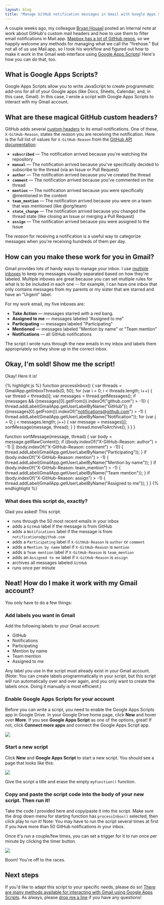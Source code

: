 ```yaml
---
layout: blog
title: "Manage GitHub notification messages in Gmail with Google Apps Scripts"
---
```


A couple weeks ago, my colleague [Bryan Housel](https://twitter.com/bhousel) posted an internal note at work about GitHub's custom mail headers and how to use them to filter email notifications in Mail.app. [Mapbox has a lot of GitHub repos](https://github.com/mapbox), so we happily welcome any methods for managing what we call the "firehose." But not all of us use Mail.app, so I took his workflow and figured out how to make it work in the Gmail web interface using [Google Apps Scripts](https://developers.google.com/apps-script/?hl=en)! Here's how you can do that, too.

## What is Google Apps Scripts?

Google Apps Scripts allow you to write JavaScript to create programmatic add-ons for all of your Google apps (like Docs, Sheets, Calendar, and, in this case, Gmail). In this case, I wrote a script with Google Apps Scripts to interact with my Gmail account.

## What are these magical GitHub custom headers?

GitHub adds several [custom headers](https://support.google.com/mail/answer/29436?hl=en) to its email notifications. One of these, `X-GitHub-Reason`, states the _reason_ you are receiving the notification. Here is the full list of values for `X-GitHub-Reason` from the [GitHub API documentation](https://developer.github.com/v3/activity/notifications/#notification-reasons):

- **`subscribed`** &mdash; The notification arrived because you're watching the repository
- **`manual`** &mdash; The notification arrived because you've specifically decided to subscribe to the thread (via an Issue or Pull Request)
- **`author`** &mdash; The notification arrived because you've created the thread
- **`comment`** &mdash; The notification arrived because you've commented on the thread
- **`mention`** &mdash; The notification arrived because you were specifically @mentioned in the content
- **`team_mention`** &mdash; The notification arrived because you were on a team that was mentioned (like @org/team)
- **`state_change`** &mdash; The notification arrived because you changed the thread state (like closing an Issue or merging a Pull Request)
- **`assign`** &mdash; The notification arrived because you were assigned to the Issue

The _reason_ for receiving a notification is a useful way to categorize messages when you're receiving hundreds of them per day.

## How can you make these work for you in Gmail?

Gmail provides lots of handy ways to manage your inbox. I use [multiple inboxes](http://gmailblog.blogspot.com/2009/02/new-in-labs-multiple-inboxes.html) to keep my messages visually separated based on how they're labeled. Multiple inboxes are great because you can set multiple rules for what is to be included in each one -- for example, I can have one inbox that only contains messages from my parents or my sister that are starred and have an "Urgent" label.

For my work email, my five inboxes are:

- **Take Action** &mdash; messages starred with a red bang.
- **Assigned to me** &mdash; messages labeled "Assigned to me"
- **Participating** &mdash; messages labeled "Participating"
- **Mentioned** &mdash; messages labeled "Mention by name" or "Team mention"
- **Notifications** &mdash; all GitHub notifications

The script I wrote runs through the new emails in my inbox and labels them appropriately so they show up in the correct inbox.

## Okay, I'm sold! Show me the script!

Okay! Here it is!

{% highlight js %}
function processInbox() {
  var threads = GmailApp.getInboxThreads(0, 50);
  for (var i = 0; i < threads.length; i++) {
    var thread = threads[i];
    var messages = thread.getMessages();
    if (messages && ((messages[0].getFrom()).indexOf("github.com") > -1)) {
      thread.addLabel(GmailApp.getUserLabelByName("GitHub"));
      if ((messages[0].getFrom()).indexOf("notifications@github.com") > -1) {
        thread.addLabel(GmailApp.getUserLabelByName("Notification"));
        for (var j = 0; j < messages.length; j++) {
          var message = messages[j];
          sortMessage(message, thread);
        }
      }
      thread.moveToArchive();
    }
  }
}

function sortMessage(message, thread) {
  var body = message.getRawContent();
  if ((body.indexOf("X-GitHub-Reason: author") > -1) || (body.indexOf("X-GitHub-Reason: comment") > -1)) {
    thread.addLabel(GmailApp.getUserLabelByName("Participating"));
  }
  if (body.indexOf("X-GitHub-Reason: mention") > -1) {
    thread.addLabel(GmailApp.getUserLabelByName("Mention by name"));
  }
  if (body.indexOf("X-GitHub-Reason: team_mention") > -1) {
    thread.addLabel(GmailApp.getUserLabelByName("Team mention"));
  }
  if (body.indexOf("X-GitHub-Reason: assign") > -1) {
    thread.addLabel(GmailApp.getUserLabelByName("Assigned to me"));
  }
}
{% endhighlight %}

### What does this script do, exactly?

Glad you asked! This script:

- runs through the 50 most recent emails in your inbox
- adds a `GitHub` label if the message is from GitHub
- adds a `Notifications` label if the message is from `notifications@github.com`
- adds a `Participating` label if `X-GitHub-Reason` is `author` or `comment`
- adds a `Mention by name` label if `X-GitHub-Reason` is `mention`
- adds a `Team mention` label if `X-GitHub-Reason` is `team_mention`
- adds an `Assigned to me` label if `X-GitHub-Reason` is `assign`
- archives all messages labeled `GitHub`
- runs once per minute

## Neat! How do I make it work with my Gmail account?

You only have to do a few things:

### Add labels you want in Gmail

Add the following labels to your Gmail account:

- GitHub
- Notifications
- Participating
- Mention by name
- Team mention
- Assigned to me

Any label you use in the script must already exist in your Gmail account. (Note: You can create labels programmatically in your script, but this script will run automatically over and over again, and you only want to create the labels once. Doing it manually is most efficient.)

### Enable Google Apps Scripts for your account

Before you can write a script, you need to enable the Google Apps Scripts app in Google Drive. In your Google Drive home page, click **New** and hover over **More**. If you see **Google Apps Script** as one of the options, great! If not, click **Connect more apps** and connect the Google Apps Script app.

![](/images/addscript.png)

### Start a new script

Click **New** and **Google Apps Script** to start a new script. You should see a page that looks like this:

![](/images/blankscript.png)

Give the script a title and erase the empty `myFunction()` function.

### Copy and paste the script code into the body of your new script. Then run it!

Take the code I provided here and copy/paste it into the script. Make sure the drop down menu for starting function has `processInbox()` selected, then click play to run it! Note: You may have to run the script several times at first if you have more than 50 GitHub notifications in your inbox.

Once it's run a couple/few times, you can set a trigger for it to run once per minute by clicking the timer button.

![](/images/scriptui.png)

Boom! You're off to the races.

## Next steps

If you'd like to adapt this script to your specific needs, please do so! [There are many methods available for interacting with Gmail using Google Apps Scripts](https://developers.google.com/apps-script/reference/gmail/). As always, please [drop me a line](/) if you have any questions!
